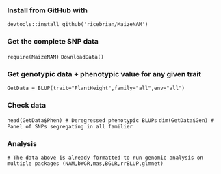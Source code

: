 ### Install from GitHub with
`devtools::install_github('ricebrian/MaizeNAM')`

### Get the complete SNP data
`require(MaizeNAM)`
`DownloadData()`

### Get genotypic data + phenotypic value for any given trait
`GetData = BLUP(trait="PlantHeight",family="all",env="all")`

### Check data
`head(GetData$Phen) # Deregressed phenotypic BLUPs`
`dim(GetData$Gen) # Panel of SNPs segregating in all familier`

### Analysis
`# The data above is already formatted to run genomic analysis on multiple packages (NAM,bWGR,mas,BGLR,rrBLUP,glmnet)`

